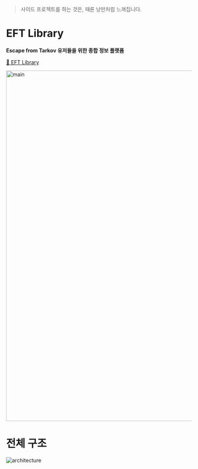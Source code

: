 > 사이드 프로젝트를 하는 것은, 때론 낭만처럼 느껴집니다.

# EFT Library

**Escape from Tarkov 유저들을 위한 종합 정보 플랫폼**

[📌 EFT Library](https://eftlibrary.com)

<img width="952" alt="main" src="https://github.com/user-attachments/assets/01e8490c-3592-45c6-89e9-2b45b8e8eaea" />


# 전체 구조

![architecture](https://github.com/user-attachments/assets/0aad4cb2-2a18-48e1-832c-436507af67fd)


